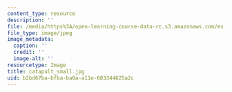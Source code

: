 ```yaml
---
content_type: resource
description: ''
file: /media/https%3A/open-learning-course-data-rc.s3.amazonaws.com/es-293-lego-robotics-spring-2007/b2bd67babfbaba0aa11e683344625a2c_catapult_small.jpg
file_type: image/jpeg
image_metadata:
  caption: ''
  credit: ''
  image-alt: ''
resourcetype: Image
title: catapult_small.jpg
uid: b2bd67ba-bfba-ba0a-a11e-683344625a2c
---
```

